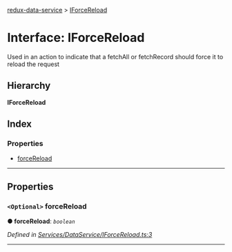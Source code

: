 [redux-data-service](../README.md) > [IForceReload](../interfaces/iforcereload.md)

# Interface: IForceReload

Used in an action to indicate that a fetchAll or fetchRecord should force it to reload the request

## Hierarchy

**IForceReload**

## Index

### Properties

* [forceReload](iforcereload.md#forcereload)

---

## Properties

<a id="forcereload"></a>

### `<Optional>` forceReload

**● forceReload**: *`boolean`*

*Defined in [Services/DataService/IForceReload.ts:3](https://github.com/Rediker-Software/redux-data-service/blob/0ef244e/src/Services/DataService/IForceReload.ts#L3)*

___

